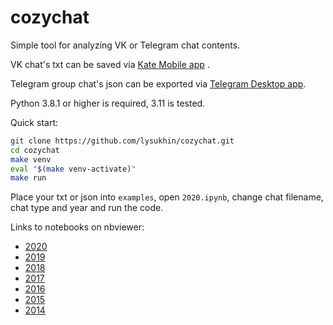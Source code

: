 # cozychat

Simple tool for analyzing VK or Telegram chat contents.

VK chat's txt can be saved via [Kate Mobile app](https://vk.com/kate_mobile) .

Telegram group chat's json can be exported via [Telegram Desktop app](https://desktop.telegram.org).

Python 3.8.1 or higher is required, 3.11 is tested.

Quick start:
```bash
git clone https://github.com/lysukhin/cozychat.git
cd cozychat
make venv
eval "$(make venv-activate)"
make run
```
Place your txt or json into `examples`, open `2020.ipynb`, change chat filename, chat type and year and run the code.

Links to notebooks on nbviewer:
* [2020](https://nbviewer.org/github/lysukhin/cozychat/blob/master/examples/2020.ipynb)
* [2019](https://nbviewer.org/github/lysukhin/cozychat/blob/master/examples/2019.ipynb)
* [2018](https://nbviewer.org/github/lysukhin/cozychat/blob/master/examples/2018.ipynb)
* [2017](https://nbviewer.org/github/lysukhin/cozychat/blob/master/examples/2017.ipynb)
* [2016](https://nbviewer.org/github/lysukhin/cozychat/blob/master/examples/2016.ipynb)
* [2015](https://nbviewer.org/github/lysukhin/cozychat/blob/master/examples/2015.ipynb)
* [2014](https://nbviewer.org/github/lysukhin/cozychat/blob/master/examples/2014.ipynb)
